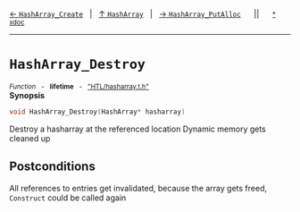 [&#8592; `HashArray_Create`](HTL--hasharray--hasharray--hasharray_create.md)&nbsp;&nbsp;&nbsp;|&nbsp;&nbsp;&nbsp;[&#8593; `HashArray`](HTL--hasharray--hasharray.md)&nbsp;&nbsp;&nbsp;|&nbsp;&nbsp;&nbsp;[&#8594; `HashArray_PutAlloc`](HTL--hasharray--hasharray--hasharray_putalloc.md)&nbsp;&nbsp;&nbsp;&nbsp;&nbsp;&nbsp;||&nbsp;&nbsp;&nbsp;&nbsp;&nbsp;&nbsp;<small>[\* xdoc](../xdoc/HTL/hasharray.xmd#L65)</small>
***

# `HashArray_Destroy`
<small>*Function* &nbsp; - &nbsp; **lifetime** &nbsp; - &nbsp; ["HTL/hasharray.t.h"](../include/HTL/hasharray.t.h)</small>  
**Synopsis**

```cpp
void HashArray_Destroy(HashArray* hasharray)
```

Destroy a hasharray at the referenced location
Dynamic memory gets cleaned up


## Postconditions


All references to entries get invalidated, because
the array gets freed, `Construct` could be called
again


